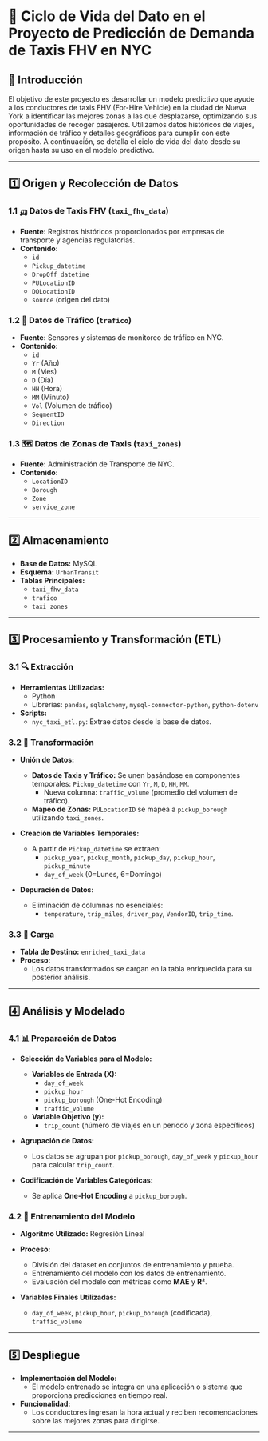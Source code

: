 # 🚖 Ciclo de Vida del Dato en el Proyecto de Predicción de Demanda de Taxis FHV en NYC

## 📌 Introducción
El objetivo de este proyecto es desarrollar un modelo predictivo que ayude a los conductores de taxis FHV (For-Hire Vehicle) en la ciudad de Nueva York a identificar las mejores zonas a las que desplazarse, optimizando sus oportunidades de recoger pasajeros. Utilizamos datos históricos de viajes, información de tráfico y detalles geográficos para cumplir con este propósito. A continuación, se detalla el ciclo de vida del dato desde su origen hasta su uso en el modelo predictivo.

---

## 1️⃣ Origen y Recolección de Datos

### 1.1 🛺 Datos de Taxis FHV (`taxi_fhv_data`)
- **Fuente:** Registros históricos proporcionados por empresas de transporte y agencias regulatorias.
- **Contenido:**
  - `id`
  - `Pickup_datetime`
  - `DropOff_datetime`
  - `PULocationID`
  - `DOLocationID`
  - `source` (origen del dato)

### 1.2 🚦 Datos de Tráfico (`trafico`)
- **Fuente:** Sensores y sistemas de monitoreo de tráfico en NYC.
- **Contenido:**
  - `id`
  - `Yr` (Año)
  - `M` (Mes)
  - `D` (Día)
  - `HH` (Hora)
  - `MM` (Minuto)
  - `Vol` (Volumen de tráfico)
  - `SegmentID`
  - `Direction`

### 1.3 🗺️ Datos de Zonas de Taxis (`taxi_zones`)
- **Fuente:** Administración de Transporte de NYC.
- **Contenido:**
  - `LocationID`
  - `Borough`
  - `Zone`
  - `service_zone`

---

## 2️⃣ Almacenamiento
- **Base de Datos:** MySQL  
- **Esquema:** `UrbanTransit`  
- **Tablas Principales:**
  - `taxi_fhv_data`
  - `trafico`
  - `taxi_zones`

---

## 3️⃣ Procesamiento y Transformación (ETL)

### 3.1 🔍 Extracción
- **Herramientas Utilizadas:**
  - Python  
  - Librerías: `pandas`, `sqlalchemy`, `mysql-connector-python`, `python-dotenv`
- **Scripts:**
  - `nyc_taxi_etl.py`: Extrae datos desde la base de datos.

### 3.2 🔄 Transformación
- **Unión de Datos:**
  - **Datos de Taxis y Tráfico:** Se unen basándose en componentes temporales: `Pickup_datetime` con `Yr`, `M`, `D`, `HH`, `MM`.  
    - Nueva columna: `traffic_volume` (promedio del volumen de tráfico).
  - **Mapeo de Zonas:** `PULocationID` se mapea a `pickup_borough` utilizando `taxi_zones`.

- **Creación de Variables Temporales:**
  - A partir de `Pickup_datetime` se extraen:
    - `pickup_year`, `pickup_month`, `pickup_day`, `pickup_hour`, `pickup_minute`
    - `day_of_week` (0=Lunes, 6=Domingo)

- **Depuración de Datos:**
  - Eliminación de columnas no esenciales:
    - `temperature`, `trip_miles`, `driver_pay`, `VendorID`, `trip_time`.

### 3.3 💾 Carga
- **Tabla de Destino:** `enriched_taxi_data`
- **Proceso:**
  - Los datos transformados se cargan en la tabla enriquecida para su posterior análisis.

---

## 4️⃣ Análisis y Modelado

### 4.1 📊 Preparación de Datos
- **Selección de Variables para el Modelo:**
  - **Variables de Entrada (X):**
    - `day_of_week`
    - `pickup_hour`
    - `pickup_borough` (One-Hot Encoding)
    - `traffic_volume`
  - **Variable Objetivo (y):**
    - `trip_count` (número de viajes en un período y zona específicos)

- **Agrupación de Datos:**
  - Los datos se agrupan por `pickup_borough`, `day_of_week` y `pickup_hour` para calcular `trip_count`.

- **Codificación de Variables Categóricas:**
  - Se aplica **One-Hot Encoding** a `pickup_borough`.

### 4.2 🤖 Entrenamiento del Modelo
- **Algoritmo Utilizado:** Regresión Lineal
- **Proceso:**
  - División del dataset en conjuntos de entrenamiento y prueba.
  - Entrenamiento del modelo con los datos de entrenamiento.
  - Evaluación del modelo con métricas como **MAE** y **R²**.

- **Variables Finales Utilizadas:**
  - `day_of_week`, `pickup_hour`, `pickup_borough` (codificada), `traffic_volume`

---

## 5️⃣ Despliegue
- **Implementación del Modelo:**
  - El modelo entrenado se integra en una aplicación o sistema que proporciona predicciones en tiempo real.
- **Funcionalidad:**
  - Los conductores ingresan la hora actual y reciben recomendaciones sobre las mejores zonas para dirigirse.

---

